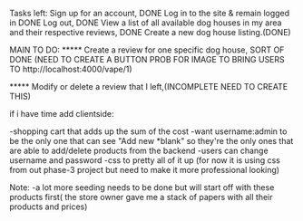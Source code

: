 Tasks left: 
Sign up for an account, DONE
Log in to the site & remain logged in DONE
Log out, DONE
View a list of all available dog houses in my area and their respective reviews, DONE
Create a new dog house listing.(DONE)

MAIN TO DO:
***** Create a review for one specific dog house, SORT OF DONE (NEED TO CREATE A BUTTON PROB FOR IMAGE TO BRING USERS TO            http://localhost:4000/vape/1)

***** Modify or delete a review that I left,(INCOMPLETE NEED TO CREATE THIS)



if i have time add clientside:

-shopping cart that adds up the sum of the cost 
-want username:admin to be the only one that can see "Add new *blank" so they're the only ones that are able to add/delete products from the backend 
-users can change username and password 
-css to pretty all of it up (for now it is using css from out phase-3 project but need to make it more professional looking)

Note: 
-a lot more seeding needs to be done but will start off with these products first( the store owner gave me a stack of papers with all their products and prices)
